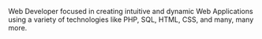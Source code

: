 Web Developer focused in creating intuitive and dynamic Web Applications using a variety of technologies like PHP, SQL, HTML, CSS, and many, many more. 
